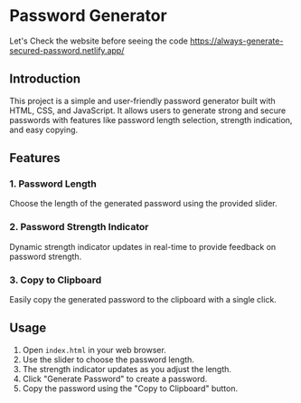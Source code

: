 # Password Generator
Let's Check the website before seeing the code
https://always-generate-secured-password.netlify.app/

## Introduction
This project is a simple and user-friendly password generator built with HTML, CSS, and JavaScript. It allows users to generate strong and secure passwords with features like password length selection, strength indication, and easy copying.

## Features

### 1. Password Length
Choose the length of the generated password using the provided slider.

### 2. Password Strength Indicator
Dynamic strength indicator updates in real-time to provide feedback on password strength.

### 3. Copy to Clipboard
Easily copy the generated password to the clipboard with a single click.

## Usage

1. Open `index.html` in your web browser.
2. Use the slider to choose the password length.
3. The strength indicator updates as you adjust the length.
4. Click "Generate Password" to create a password.
5. Copy the password using the "Copy to Clipboard" button.


